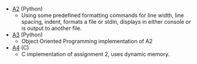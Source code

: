 * [A2](/Assignments/SENG265/A2) (Python)
	* Using some predefined formatting commands for line width, line spacing, indent, formats a file or stdin, displays in either console or is output to another file.
* [A3](/Assignments/SENG265/A3) (Python)
	* Object Oriented Programming implementation of A2
* [A4](/Assignments/SENG265/A3) (C)
	* C implementation of assignment 2, uses dynamic memory.
